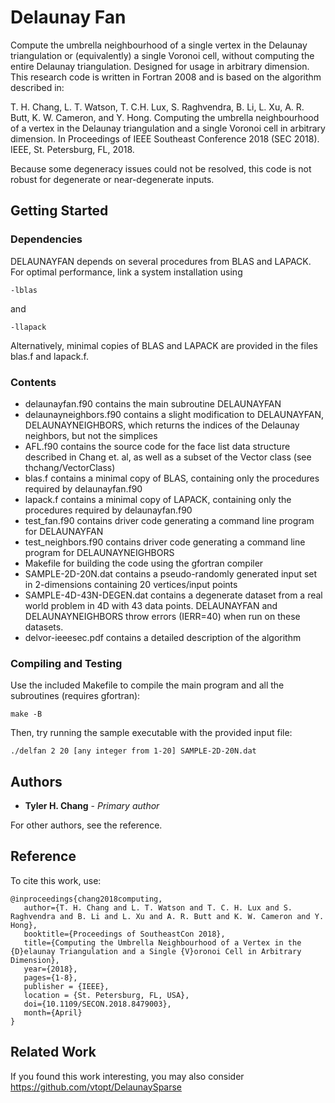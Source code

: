 # Delaunay Fan

Compute the umbrella neighbourhood of a single vertex in the Delaunay
triangulation or (equivalently) a single Voronoi cell, without
computing the entire Delaunay triangulation.
Designed for usage in arbitrary dimension.
This research code is written in Fortran 2008 and is based on the algorithm
described in:

T. H. Chang, L. T. Watson, T. C.H. Lux, S. Raghvendra, B. Li, L. Xu,
A. R. Butt, K. W. Cameron, and Y. Hong. Computing the umbrella
neighbourhood of a vertex in the Delaunay triangulation and a single
Voronoi cell in arbitrary dimension. In Proceedings of IEEE Southeast
Conference 2018 (SEC 2018). IEEE, St. Petersburg, FL, 2018.

Because some degeneracy issues could not be resolved, this code is not
robust for degenerate or near-degenerate inputs.

## Getting Started

### Dependencies

DELAUNAYFAN depends on several procedures from BLAS and LAPACK.
For optimal performance, link a system installation using
```
-lblas
```
and
```
-llapack
```
Alternatively, minimal copies of BLAS and LAPACK are provided in the files
blas.f and lapack.f.

### Contents

 - delaunayfan.f90 contains the main subroutine DELAUNAYFAN
 - delaunayneighbors.f90 contains a slight modification to DELAUNAYFAN,
   DELAUNAYNEIGHBORS, which returns the indices of the Delaunay neighbors,
   but not the simplices
 - AFL.f90 contains the source code for the face list data structure described in Chang et. al, as well as a subset of the Vector class (see thchang/VectorClass)
 - blas.f contains a minimal copy of BLAS, containing only the procedures required by delaunayfan.f90
 - lapack.f contains a minimal copy of LAPACK, containing only the procedures required by delaunayfan.f90
 - test\_fan.f90 contains driver code generating a command line program for
   DELAUNAYFAN
 - test\_neighbors.f90 contains driver code generating a command line program
   for DELAUNAYNEIGHBORS
 - Makefile for building the code using the gfortran compiler
 - SAMPLE-2D-20N.dat contains a pseudo-randomly generated input set in
   2-dimensions containing 20 vertices/input points
 - SAMPLE-4D-43N-DEGEN.dat contains a degenerate dataset from a real world
   problem in 4D with 43 data points. DELAUNAYFAN and DELAUNAYNEIGHBORS
   throw errors (IERR=40) when run on these datasets.
 - delvor-ieeesec.pdf contains a detailed description of the algorithm

### Compiling and Testing

Use the included Makefile to compile the main program and all the subroutines (requires gfortran):
```
make -B
```
Then, try running the sample executable with the provided input file:
```
./delfan 2 20 [any integer from 1-20] SAMPLE-2D-20N.dat
```

## Authors

* **Tyler H. Chang** - *Primary author*

For other authors, see the reference.

## Reference

To cite this work, use:

```
@inproceedings{chang2018computing,
   author={T. H. Chang and L. T. Watson and T. C. H. Lux and S. Raghvendra and B. Li and L. Xu and A. R. Butt and K. W. Cameron and Y. Hong},
   booktitle={Proceedings of SoutheastCon 2018},
   title={Computing the Umbrella Neighbourhood of a Vertex in the {D}elaunay Triangulation and a Single {V}oronoi Cell in Arbitrary Dimension},
   year={2018},
   pages={1-8},
   publisher = {IEEE},
   location = {St. Petersburg, FL, USA},
   doi={10.1109/SECON.2018.8479003},
   month={April}
}
```

## Related Work

If you found this work interesting, you may also consider
https://github.com/vtopt/DelaunaySparse


